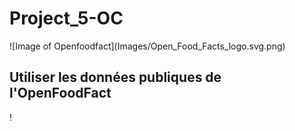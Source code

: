 <h1>Project_5-OC</h1>
![Image of Openfoodfact](Images/Open_Food_Facts_logo.svg.png)
<h2>Utiliser les données publiques de l'OpenFoodFact</h2>!

